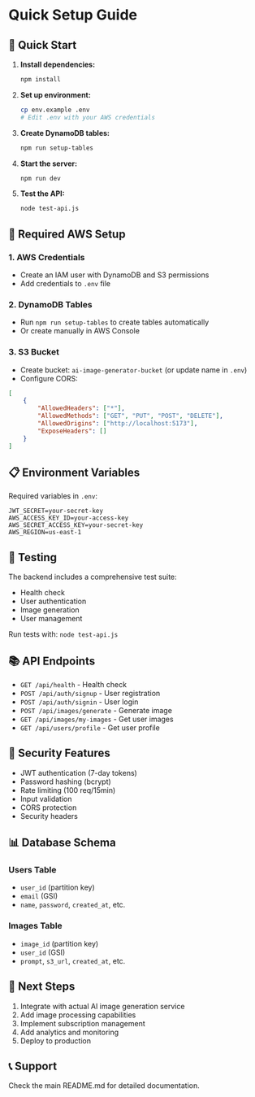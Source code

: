 # Quick Setup Guide

## 🚀 Quick Start

1. **Install dependencies:**
   ```bash
   npm install
   ```

2. **Set up environment:**
   ```bash
   cp env.example .env
   # Edit .env with your AWS credentials
   ```

3. **Create DynamoDB tables:**
   ```bash
   npm run setup-tables
   ```

4. **Start the server:**
   ```bash
   npm run dev
   ```

5. **Test the API:**
   ```bash
   node test-api.js
   ```

## 🔧 Required AWS Setup

### 1. AWS Credentials
- Create an IAM user with DynamoDB and S3 permissions
- Add credentials to `.env` file

### 2. DynamoDB Tables
- Run `npm run setup-tables` to create tables automatically
- Or create manually in AWS Console

### 3. S3 Bucket
- Create bucket: `ai-image-generator-bucket` (or update name in `.env`)
- Configure CORS:
```json
[
    {
        "AllowedHeaders": ["*"],
        "AllowedMethods": ["GET", "PUT", "POST", "DELETE"],
        "AllowedOrigins": ["http://localhost:5173"],
        "ExposeHeaders": []
    }
]
```

## 📋 Environment Variables

Required variables in `.env`:
```env
JWT_SECRET=your-secret-key
AWS_ACCESS_KEY_ID=your-access-key
AWS_SECRET_ACCESS_KEY=your-secret-key
AWS_REGION=us-east-1
```

## 🧪 Testing

The backend includes a comprehensive test suite:
- Health check
- User authentication
- Image generation
- User management

Run tests with: `node test-api.js`

## 📚 API Endpoints

- `GET /api/health` - Health check
- `POST /api/auth/signup` - User registration
- `POST /api/auth/signin` - User login
- `POST /api/images/generate` - Generate image
- `GET /api/images/my-images` - Get user images
- `GET /api/users/profile` - Get user profile

## 🔐 Security Features

- JWT authentication (7-day tokens)
- Password hashing (bcrypt)
- Rate limiting (100 req/15min)
- Input validation
- CORS protection
- Security headers

## 📊 Database Schema

### Users Table
- `user_id` (partition key)
- `email` (GSI)
- `name`, `password`, `created_at`, etc.

### Images Table
- `image_id` (partition key)
- `user_id` (GSI)
- `prompt`, `s3_url`, `created_at`, etc.

## 🚀 Next Steps

1. Integrate with actual AI image generation service
2. Add image processing capabilities
3. Implement subscription management
4. Add analytics and monitoring
5. Deploy to production

## 📞 Support

Check the main README.md for detailed documentation. 